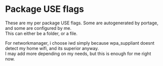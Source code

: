 # Package USE flags
These are my per package USE flags. Some are autogenerated by portage, and some are configured by me.<br>
This can either be a folder, or a file.<br>

For networkmanager, i choose iwd simply because wpa_suppliant doesnt detect my home wifi, and its superior anyway.<br>
I may add more depending on my needs, but this is enough for me right now.
